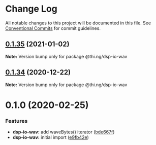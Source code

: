 # Change Log

All notable changes to this project will be documented in this file.
See [Conventional Commits](https://conventionalcommits.org) for commit guidelines.

## [0.1.35](https://github.com/thi-ng/umbrella/compare/@thi.ng/dsp-io-wav@0.1.34...@thi.ng/dsp-io-wav@0.1.35) (2021-01-02)

**Note:** Version bump only for package @thi.ng/dsp-io-wav





## [0.1.34](https://github.com/thi-ng/umbrella/compare/@thi.ng/dsp-io-wav@0.1.33...@thi.ng/dsp-io-wav@0.1.34) (2020-12-22)

**Note:** Version bump only for package @thi.ng/dsp-io-wav





# 0.1.0 (2020-02-25)


### Features

* **dsp-io-wav:** add waveBytes() iterator ([bde667f](https://github.com/thi-ng/umbrella/commit/bde667fe4b08f03a7bbf4fa95d8e71c296d5bfb7))
* **dsp-io-wav:** initial import ([e9fb42e](https://github.com/thi-ng/umbrella/commit/e9fb42e5cb260997ff38055e713aebd82aaf3843))
